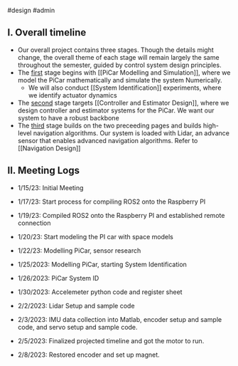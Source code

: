 #design #admin 

## I. Overall timeline

- Our overall project contains three stages. Though the details might change, the overall theme of each stage will remain largely the same throughout the semester, guided by control system design principles.
- The <ins>first</ins> stage begins with [[PiCar Modelling and Simulation]], where we model the PiCar mathematically and simulate the system Numerically. 
	- We will also conduct [[System Identification]] experiments, where we identify actuator dynamics
- The <ins>second</ins> stage targets [[Controller and Estimator Design]], where we design controller and estimator systems for the PiCar. We want our system to have a robust backbone
- The <ins>third</ins> stage builds on the two preceeding pages and builds high-level navigation algorithms. Our system is loaded with Lidar, an advance sensor that enables advanced navigation algorithms. Refer to [[Navigation Design]]

## II. Meeting Logs

- 1/15/23: Initial Meeting

- 1/17/23: Start process for compiling ROS2 onto the Raspberry PI

- 1/19/23: Compiled ROS2 onto the Raspberry PI and established remote connection

- 1/20/23: Start modeling the PI car with space models

* 1/22/23: Modelling PiCar, sensor research

* 1/25/2023: Modelling PiCar, starting System Identification

- 1/26/2023: PiCar System ID

- 1/30/2023: Accelemeter python code and register sheet

- 2/2/2023: Lidar Setup and sample code

- 2/3/2023: IMU data collection into Matlab, encoder setup and sample code, and servo setup and sample code.

- 2/5/2023: Finalized projected timeline and got the motor to run.

- 2/8/2023: Restored encoder and set up magnet.





